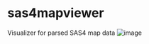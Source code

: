 # sas4mapviewer
Visualizer for parsed SAS4 map data
![image](https://user-images.githubusercontent.com/46906537/216474891-110623c1-22bb-4994-835f-0bd4aee89abe.png)
